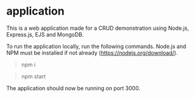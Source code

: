 # application


This is a web application made for a CRUD demonstration using Node.js, Express.js, EJS and MongoDB.

To run the application locally, run the following commands. Node.js and NPM must be installed if not already (https://nodejs.org/download/).

> npm i

> npm start

The application should now be running on port 3000.
